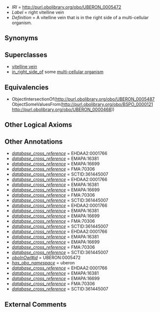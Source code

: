  * *IRI* = http://purl.obolibrary.org/obo/UBERON_0005472
 * *Label* = right vitelline vein
 * *Definition* = A vitelline vein that is in the right side of a multi-cellular organism.

## Synonyms


## Superclasses

 * [vitelline vein](../../UBERON/87/UBERON_0005487.md)
 * [in_right_side_of](../../BSPO/21/BSPO_0000121.md) some [multi-cellular organism](../../UBERON/68/UBERON_0000468.md)

## Equivalencies

 * ObjectIntersectionOf(<http://purl.obolibrary.org/obo/UBERON_0005487> ObjectSomeValuesFrom(<http://purl.obolibrary.org/obo/BSPO_0000121> <http://purl.obolibrary.org/obo/UBERON_0000468>))

## Other Logical Axioms


## Other Annotations

 * *[database_cross_reference](../../ef/oboInOwl#hasDbXref.md)* = EHDAA2:0001766
 * *[database_cross_reference](../../ef/oboInOwl#hasDbXref.md)* = EMAPA:16381
 * *[database_cross_reference](../../ef/oboInOwl#hasDbXref.md)* = EMAPA:16699
 * *[database_cross_reference](../../ef/oboInOwl#hasDbXref.md)* = FMA:70306
 * *[database_cross_reference](../../ef/oboInOwl#hasDbXref.md)* = SCTID:361445007
 * *[database_cross_reference](../../ef/oboInOwl#hasDbXref.md)* = EHDAA2:0001766
 * *[database_cross_reference](../../ef/oboInOwl#hasDbXref.md)* = EMAPA:16381
 * *[database_cross_reference](../../ef/oboInOwl#hasDbXref.md)* = EMAPA:16699
 * *[database_cross_reference](../../ef/oboInOwl#hasDbXref.md)* = FMA:70306
 * *[database_cross_reference](../../ef/oboInOwl#hasDbXref.md)* = SCTID:361445007
 * *[database_cross_reference](../../ef/oboInOwl#hasDbXref.md)* = EHDAA2:0001766
 * *[database_cross_reference](../../ef/oboInOwl#hasDbXref.md)* = EMAPA:16381
 * *[database_cross_reference](../../ef/oboInOwl#hasDbXref.md)* = EMAPA:16699
 * *[database_cross_reference](../../ef/oboInOwl#hasDbXref.md)* = FMA:70306
 * *[database_cross_reference](../../ef/oboInOwl#hasDbXref.md)* = SCTID:361445007
 * *[database_cross_reference](../../ef/oboInOwl#hasDbXref.md)* = EHDAA2:0001766
 * *[database_cross_reference](../../ef/oboInOwl#hasDbXref.md)* = EMAPA:16381
 * *[database_cross_reference](../../ef/oboInOwl#hasDbXref.md)* = EMAPA:16699
 * *[database_cross_reference](../../ef/oboInOwl#hasDbXref.md)* = FMA:70306
 * *[database_cross_reference](../../ef/oboInOwl#hasDbXref.md)* = SCTID:361445007
 * *[oboInOwl#id](../../id/oboInOwl#id.md)* = UBERON:0005472
 * *[has_obo_namespace](../../ce/oboInOwl#hasOBONamespace.md)* = uberon
 * *[database_cross_reference](../../ef/oboInOwl#hasDbXref.md)* = EHDAA2:0001766
 * *[database_cross_reference](../../ef/oboInOwl#hasDbXref.md)* = EMAPA:16381
 * *[database_cross_reference](../../ef/oboInOwl#hasDbXref.md)* = EMAPA:16699
 * *[database_cross_reference](../../ef/oboInOwl#hasDbXref.md)* = FMA:70306
 * *[database_cross_reference](../../ef/oboInOwl#hasDbXref.md)* = SCTID:361445007

## External Comments

